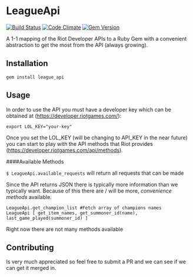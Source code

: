 # LeagueApi

[![Build Status](https://travis-ci.org/DanBradbury/LeagueApi.svg?branch=master)](https://travis-ci.org/DanBradbury/LeagueApi)  [![Code Climate](https://codeclimate.com/github/DanBradbury/LeagueApi.png)](https://codeclimate.com/github/DanBradbury/LeagueApi) [![Gem Version](https://badge.fury.io/rb/league_api.svg)](http://badge.fury.io/rb/league_api)

A 1-1 mapping of the Riot Developer APIs to a Ruby Gem with a convenient abstraction to get the most from the API (always growing).

## Installation

    gem install league_api

## Usage
In order to use the API you must have a developer key which can be obtained at (https://developer.riotgames.com/):

    export LOL_KEY="your-key"

Once you set the LOL_KEY (will be changing to API_KEY in the near future) you can start to play with the API methods that Riot provides (https://developer.riotgames.com/api/methods).

####Available Methods

`$ LeagueApi.available_requests` will return all requests that can be made

Since the API returns JSON there is typically more information than we typically want. Because of this there are / will be more, *convenience methods* available.

    LeagueApi.get_champion_list #Fetch array of champions names
    LeagueApi [ get_item_names, get_summoner_id(name), last_game_played(summoner_id) ]

Right now there are not many methods available
## Contributing

Is very much appreciated so feel free to submit a PR and we can see if we can get it merged in.

